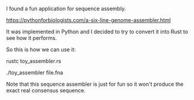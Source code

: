 I found a fun application for sequence assembly.

https://pythonforbiologists.com/a-six-line-genome-assembler.html

It was implemented in Python and I decided to try to convert it into Rust to see how it performs.

So this is how we can use it:

rustc toy_assembler.rs

./toy_assembler file.fna

Note that this sequence assembler is just for fun so it won't produce the exact real consensus sequence.
